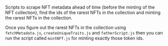Scripts to scrape NFT metadata ahead of time (before the minting of the NFT collection), find the ids of the rarest NFTs in the collection and minting the rarest NFTs in the collection.

Once you figure out the rarest NFTs in the collection using `fetchMetadata.js`, `createUniqueTraits.js` and `fatherScript.js` then you can run the script called `mintNFT.js` for minting exactly those token ids. 
